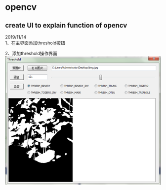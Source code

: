 # opencv
create UI to explain function of opencv
--------------------------------------------------------------------
2019/11/14  
1、在主界面添加threshold按钮  

2、添加threshold操作界面
![Image_text](https://github.com/wyh2014/opencv/blob/master/20191114%E5%8A%9F%E8%83%BD%E5%9B%BE%E7%89%87/threshold%E6%93%8D%E4%BD%9C%E7%95%8C%E9%9D%A2.PNG)

